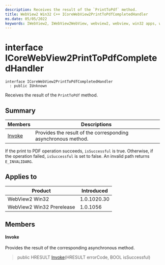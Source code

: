 ```yaml
---
description: Receives the result of the `PrintToPdf` method.
title: WebView2 Win32 C++ ICoreWebView2PrintToPdfCompletedHandler
ms.date: 05/05/2022
keywords: IWebView2, IWebView2WebView, webview2, webview, win32 apps, win32, edge, ICoreWebView2, ICoreWebView2Controller, browser control, edge html, ICoreWebView2PrintToPdfCompletedHandler
---
```


# interface ICoreWebView2PrintToPdfCompletedHandler

```
interface ICoreWebView2PrintToPdfCompletedHandler
  : public IUnknown
```

Receives the result of the `PrintToPdf` method.

## Summary

 Members                        | Descriptions
--------------------------------|---------------------------------------------
[Invoke](#invoke) | Provides the result of the corresponding asynchronous method.

If the print to PDF operation succeeds, `isSuccessful` is true. Otherwise, if the operation failed, `isSuccessful` is set to false. An invalid path returns `E_INVALIDARG`.

## Applies to

Product                         | Introduced
--------------------------------|---------------------------------------------
WebView2 Win32            |    1.0.1020.30
WebView2 Win32 Prerelease |    1.0.1056

## Members

#### Invoke

Provides the result of the corresponding asynchronous method.

> public HRESULT [Invoke](#invoke)(HRESULT errorCode, BOOL isSuccessful)

